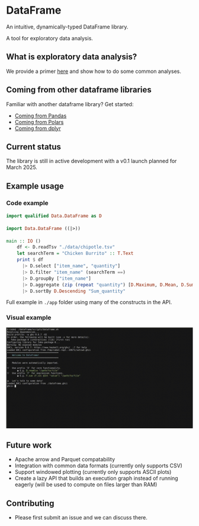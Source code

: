 # DataFrame

An intuitive, dynamically-typed DataFrame library.

A tool for exploratory data analysis.

## What is exploratory data analysis?
We provide a primer [here](./docs/exploratory_data_analysis_primer.md) and show how to do some common analyses.

## Coming from other dataframe libraries
Familiar with another dataframe library? Get started:
* [Coming from Pandas](./docs/coming_from_pandas.md)
* [Coming from Polars](./docs/coming_from_polars.md)
* [Coming from dplyr](./docs/coming_from_dplyr.md)

## Current status
The library is still in active development with a v0.1 launch planned for March 2025.

## Example usage

### Code example
```haskell
import qualified Data.DataFrame as D

import Data.DataFrame ((|>))

main :: IO ()
    df <- D.readTsv "./data/chipotle.tsv"
    let searchTerm = "Chicken Burrito" :: T.Text
    print $ df
      |> D.select ["item_name", "quantity"]
      |> D.filter "item_name" (searchTerm ==)
      |> D.groupBy ["item_name"]
      |> D.aggregate (zip (repeat "quantity") [D.Maximum, D.Mean, D.Sum])
      |> D.sortBy D.Descending "Sum_quantity"
```

Full example in `./app` folder using many of the constructs in the API.

### Visual example
![Screencast of usage in GHCI](./static/example.gif)

## Future work
* Apache arrow and Parquet compatability
* Integration with common data formats (currently only supports CSV)
* Support windowed plotting (currently only supports ASCII plots)
* Create a lazy API that builds an execution graph instead of running eagerly (will be used to compute on files larger than RAM)

## Contributing
* Please first submit an issue and we can discuss there.
